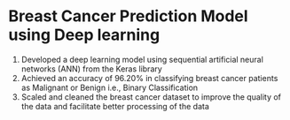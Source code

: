 # Breast Cancer Prediction Model using Deep learning
1) Developed a deep learning model using sequential artificial neural networks (ANN) from the Keras library
2) Achieved an accuracy of 96.20% in classifying breast cancer patients as Malignant or Benign i.e., Binary Classification
2) Scaled and cleaned the breast cancer dataset to improve the quality of the data and facilitate better processing of the data


